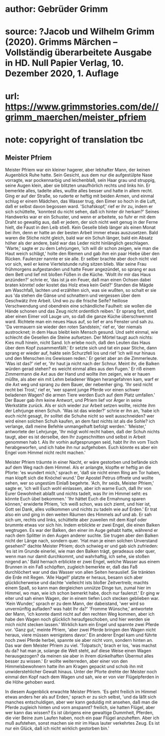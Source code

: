 # author: Gebrüder Grimm
# source: ?Jacob und Wilhelm Grimm (2020). Grimms Märchen – Vollständig überarbeitete Ausgabe in HD. Null Papier Verlag, 10. Dezember 2020, 1. Auflage
# url: https://www.grimmstories.com/de//grimm_maerchen/meister_pfriem
# note: copyright of translation tbc

## Meister Pfriem 

Meister Pfriem war ein kleiner hagerer, aber lebhafter Mann, der keinen
Augenblick Ruhe hatte. Sein Gesicht, aus dem nur die aufgestülpte Nase
vorragte, war pockennarbig und leichenblaß, sein Haar grau und struppig,
seine Augen klein, aber sie blitzten unaufhörlich rechts und links hin.
Er bemerkte alles, tadelte alles, wußte alles besser und hatte in allem
recht. Ging er auf der Straße, so ruderte er heftig mit beiden Armen,
und einmal schlug er einem Mädchen, das Wasser trug, den Eimer so hoch
in die Luft, daß er selbst davon begossen ward. 'Schafskopf,' rief er
ihr zu, indem er sich schüttelte, 'konntest du nicht sehen, daß ich
hinter dir herkam?' Seines Handwerks war er ein Schuster, und wenn er
arbeitete, so fuhr er mit dem Draht so gewaltig aus, daß er jedem, der
sich nicht weit genug in der Ferne hielt, die Faust in den Leib stieß.
Kein Geselle blieb länger als einen Monat bei ihm, denn er hatte an der
besten Arbeit immer etwas auszusetzen. Bald waren die Stiche nicht
gleich, bald war ein Schuh länger, bald ein Absatz höher als der andere,
bald war das Leder nicht hinlänglich geschlagen. 'Warte,' sagte er zu
dem Lehrjungen, 'ich will dir schon zeigen, wie man die Haut weich
schlägt,' holte den Riemen und gab ihm ein paar Hiebe über den Rücken.
Faulenzer nannte er sie alle. Er selber brachte aber doch nicht viel vor
sich, weil er keine Viertelstunde ruhig sitzen blieb. War seine Frau
frühmorgens aufgestanden und hatte Feuer angezündet, so sprang er aus
dem Bett und lief mit bloßen Füßen in die Küche. 'Wollt ihr mir das
Haus anzünden?' schrie er, 'das ist ja ein Feuer, daß man einen Ochsen
dabei braten könnte! oder kostet das Holz etwa kein Geld?' Standen die
Mägde am Waschfaß, lachten und erzählten sich, was sie wußten, so schalt
er sie aus 'da stehen die Gänse und schnattern und vergessen über dem
Geschwätz ihre Arbeit. Und wo zu die frische Seife? heillose
Verschwendung und obendrein eine schändliche Faulheit: sie wollen die
Hände schonen und das Zeug nicht ordentlich reiben.' Er sprang fort,
stieß aber einen Eimer voll Lauge um, so daß die ganze Küche
überschwemmt ward. Richtete man ein neues Haus auf, so lief er ans
Fenster und sah zu. 'Da vermauern sie wieder den roten Sandstein,'
rief er, 'der niemals austrocknet; in dem Haus bleibt kein Mensch
gesund. Und seht einmal, wie schlecht die Gesellen die Steine aufsetzen.
Der Mörtel taugt auch nichts: Kies muß hinein, nicht Sand. Ich erlebe
noch, daß den Leuten das Haus über dem Kopf zusammenfällt.' Er setzte
sich und tat ein paar Stiche, dann sprang er wieder auf, hakte sein
Schurzfell los und rief 'ich will nur hinaus und den Menschen ins
Gewissen reden.' Er geriet aber an die Zimmerleute. 'Was ist das?'
rief er, 'ihr haut ja nicht nach der Schnur. Meint ihr, die Balken
würden gerad stehen? es weicht einmal alles aus den Fugen.' Er riß
einem Zimmermann die Axt aus der Hand und wollte ihm zeigen, wie er
hauen müßte, als aber ein mit Lehm beladener Wagen herangefahren kam,
warf er die Axt weg und sprang zu dem Bauer, der nebenher ging. 'Ihr
seid nicht recht bei Trost,' rief er, 'wer spannt junge Pferde vor
einen schwer beladenen Wagen? die armen Tiere werden Euch auf dem Platz
umfallen.' Der Bauer gab ihm keine Antwort, und Pfriem lief vor Ärger
in seine Werkstätte zurück. Als er sich wieder zur Arbeit setzen wollte,
reichte ihm der Lehrjunge einen Schuh. 'Was ist das wieder?' schrie er
ihn an, 'habe ich euch nicht gesagt, ihr solltet die Schuhe nicht so
weit ausschneiden? wer wird einen solchen Schuh kaufen, an dem fast
nichts ist als die Sohle? ich verlange, daß meine Befehle unmangelhaft
befolgt werden.' 'Meister,' antwortete der Lehrjunge, 'Ihr mögt wohl
recht haben, daß der Schuh nichts taugt, aber es ist derselbe, den Ihr
zugeschnitten und selbst in Arbeit genommen hab t. Als Ihr vorhin
aufgesprungen seid, habt Ihr ihn vom Tisch herabgeworfen, und ich habe
ihn nur aufgehoben. Euch könnte es aber ein Engel vom Himmel nicht recht
machen.'

Meister Pfriem träumte in einer Nacht, er wäre gestorben und befände
sich auf dem Weg nach dem Himmel. Als er anlangte, klopfte er heftig an
die Pforte: 'es wundert mich,' sprach er, 'daß sie nicht einen Ring
am Tor haben, man klopft sich die Knöchel wund.' Der Apostel Petrus
öffnete und wollte sehen, wer so ungestüm Einlaß begehrte. 'Ach, Ihr
seids, Meister Pfriem,' sagte er, 'ich will Euch wohl einlassen, aber
ich warne Euch, daß Ihr von Eurer Gewohnheit ablaßt und nichts tadelt,
was Ihr im Himmel seht: es könnte Euch übel bekommen.' 'Ihr hättet
Euch die Ermahnung sparen können,' erwiderte Pfriem, 'ich weiß schon,
was sich ziemt, und hier ist, Gott sei Dank, alles vollkommen und nichts
zu tadeln wie auf Erden.' Er trat also ein und ging in den weiten
Räumen des Himmels auf und ab. Er sah sich um, rechts und links,
schüttelte aber zuweilen mit dem Kopf oder brummte etwas vor sich hin.
Indem erblickte er zwei Engel, die einen Balken wegtrugen. Es war der
Balken, den einer im Auge gehabt hatte, während er nach dem Splitter in
den Augen anderer suchte. Sie trugen aber den Balken nicht der Länge
nach, sondern quer. 'Hat man je einen solchen Unverstand gesehen?'
dachte Meister Pfriem; doch schwieg er und gab sich zufrieden: 'es ist
im Grunde einerlei, wie man den Balken trägt, geradeaus oder quer, wenn
man nur damit durchkommt, und wahrhaftig, ich sehe, sie stoßen nirgend
an.' Bald hernach erblickte er zwei Engel, welche Wasser aus einem
Brunnen in ein Faß schöpften, zugleich bemerkte er, daß das Faß
durchlöchert war und das Wasser von allen Seiten herauslief. Sie
tränkten die Erde mit Regen. 'Alle Hagel!' platzte er heraus, besann
sich aber glücklicherweise und dachte 'vielleicht ists bloßer
Zeitvertreib; machts einem Spaß, so kann man dergleichen unnütze Dinge
tun, zumal hier im Himmel, wo man, wie ich schon bemerkt habe, doch nur
faulenzt.' Er ging w eiter und sah einen Wagen, der in einem tiefen
Loch stecken geblieben war. 'Kein Wunder,' sprach er zu dem Mann, der
dabeistand, 'wer wird so unvernünftig aufladen? was habt Ihr da?'
'Fromme Wünsche,' antwortete der Mann, 'ich konnte damit nicht auf
den rechten Weg kommen, aber ich habe den Wagen noch glücklich
heraufgeschoben, und hier werden sie mich nicht stecken lassen.'
Wirklich kam ein Engel und spannte zwei Pferde vor. 'Ganz gut,' meinte
Pfriem, 'aber zwei Pferde bringen den Wagen nicht heraus, viere müssen
wenigstens davor.' Ein anderer Engel kam und führte noch zwei Pferde
herbei, spannte sie aber nicht vorn, sondern hinten an. Das war dem
Meister Pfriem zu viel. 'Tolpatsch,' brach er los, 'was machst du da?
hat man je, solange die Welt steht, auf diese Weise einen Wagen
herausgezogen? da meinen sie aber in ihrem dünkelhaften Übermut alles
besser zu wissen.' Er wollte weiterreden, aber einer von den
Himmelsbewohnern hatte ihn am Kragen gepackt und schob ihn mit
unwiderstehlicher Gewalt hinaus. Unter der Pforte drehte der Meister
noch einmal den Kopf nach dem Wagen und sah, wie er von vier
Flügelpferden in die Höhe gehoben ward.

In diesem Augenblick erwachte Meister Pfriem. 'Es geht freilich im
Himmel etwas anders her als auf Erden,' sprach er zu sich selbst, 'und
da läßt sich manches entschuldigen, aber wer kann geduldig mit ansehen,
daß man die Pferde zugleich hinten und vorn anspannt? freilich, sie
hatten Flügel, aber wer kann das wissen? Es ist übrigens eine gewaltige
Dummheit, Pferden, die vier Beine zum Laufen haben, noch ein paar Flügel
anzuheften. Aber ich muß aufstehen, sonst machen sie mir im Haus lauter
verkehrtes Zeug. Es ist nur ein Glück, daß ich nicht wirklich gestorben
bin.'

